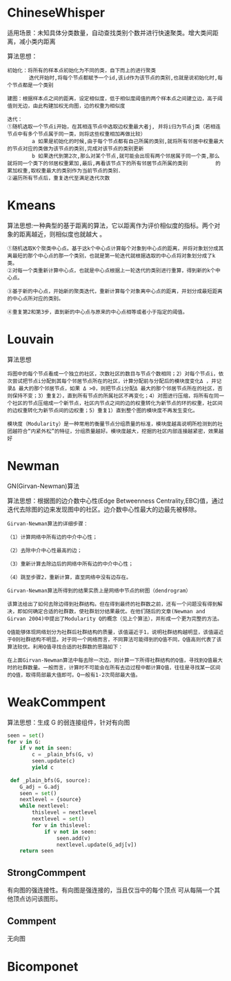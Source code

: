 # ChineseWhisper

适用场景：未知具体分类数量，自动查找类别个数并进行快速聚类。增大类间距离，减小类内距离

 算法思想：

```
初始化：将所有的样本点初始化为不同的类，自下而上的进行聚类
	   迭代开始时,将每个节点都赋予一个id,该id作为该节点的类别,也就是说初始化时,每个节点都是一个类别

建图：根据样本点之间的距离，设定相似度，低于相似度阈值的两个样本点之间建立边，高于阈值则无边，由此构建加权无向图，边的权重为相似度
		
迭代：
①随机选取一个节点i开始，在其相连节点中选取边权重最大者j, 并将i归为节点j类（若相连节点中有多个节点属于同一类，则将这些权重相加再做比较）
		a 如果是初始化的时候,由于每个节点都有自己所属的类别,就将所有邻居中权重最大的节点对应的类做为该节点的类别,完成对该节点的类别更新
		b 如果迭代到第2次,那么对某个节点,就可能会出现有两个邻居属于同一个类,那么就将同一个类下的邻居权重累加,最后,再看该节点下的所有邻居节点所属的类别			的累加权重,取权重最大的类别作为当前节点的类别.
②遍历所有节点后，重复迭代至满足迭代次数
```



# Kmeans

 算法思想:一种典型的基于距离的算法，它以距离作为评价相似度的指标。两个对象的距离越近，则相似度也就越大 。

```
①随机选取K个聚类中心点。基于这k个中心点计算每个对象到中心点的距离，并将对象划分成其离最短的那个中心点的那一个类别，也就是第一轮迭代就根据选取的中心点将对象划分成了k类。
②对每一个类重新计算中心点，也就是中心点根据上一轮迭代的类别进行重算，得到新的k个中心点。

③基于新的中心点，开始新的聚类迭代，重新计算每个对象离中心点的距离，并划分成最短距离的中心点所对应的类别。

④重复第2和第3步，直到新的中心点与原来的中心点相等或者小于指定的阈值。
```



# Louvain

 算法思想

```
将图中的每个节点看成一个独立的社区，次数社区的数目与节点个数相同；2）对每个节点i，依次尝试把节点i分配到其每个邻居节点所在的社区，计算分配前与分配后的模块度变化Δ ，并记录Δ 最大的那个邻居节点，如果 Δ >0，则把节点i分配Δ 最大的那个邻居节点所在的社区，否则保持不变；3）重复2），直到所有节点的所属社区不再变化；4）对图进行压缩，将所有在同一个社区的节点压缩成一个新节点，社区内节点之间的边的权重转化为新节点的环的权重，社区间的边权重转化为新节点间的边权重；5）重复1）直到整个图的模块度不再发生变化。

模块度（Modularity）是一种常用的衡量节点分组质量的标准，模块度越高说明所检测到的社团越符合“内紧外松”的特征，分组质量越好。模块度越大，挖掘的社区内部连接越紧密，效果越好
```





# Newman

GN(Girvan-Newman)算法

算法思想：根据图的边介数中心性(Edge Betweenness Centrality,EBC)值，通过迭代去除图的边来发现图中的社区。边介数中心性最大的边最先被移除。

 ```
 Girvan-Newman算法的详细步骤：
 
 （1）计算网络中所有边的中介中心性；
 
 （2）去除中介中心性最高的边；
 
 （3）重新计算去除边后的网络中所有边的中介中心性；
 
 （4）跳至步骤2，重新计算，直至网络中没有边存在。
 
 Girvan-Newman算法所得到的结果实质上是网络中节点的树图（dendrogram）
 
 该算法给出了如何去除边得到社群结构。但在得到最终的社群数之前，还有一个问题没有得到解决，即如何确定合适的社群数，使社群划分结果最优。在他们随后的文章(Newman and Girvan 2004)中提出了Modularity Q的概念（见上个算法），并形成一个更为完整的方法。
 
 Q值能够体现网络划分为社群后社群结构的质量，该值逼近于1，说明社群结构越明显，该值逼近于0则社群结构不明显。对于同一个网络而言，不同算法可能得到的Q值不同，Q值高则代表了该算法较优。利用Q值寻找合适的社群数的思路如下：
 
 在上面Girvan-Newman算法中每去除一次边，则计算一下所得社群结构的Q值，寻找到Q值最大时的社群数量。一般而言，计算时不可能会在所有去边过程中都计算Q值，往往是寻找某一区间的Q值，取得局部最大值即可。Q一般有1-2次局部最大值。
 
 ```



 

# WeakCommpent

算法思想：生成 G 的弱连接组件，针对有向图

```python
seen = set()
for v in G:
    if v not in seen:
        c = _plain_bfs(G, v)
        seen.update(c)
        yield c
        
 def _plain_bfs(G, source):
    G_adj = G.adj
    seen = set()
    nextlevel = {source}
    while nextlevel:
        thislevel = nextlevel
        nextlevel = set()
        for v in thislevel:
            if v not in seen:
                seen.add(v)
                nextlevel.update(G_adj[v])
    return seen
```

## StrongCommpent

有向图的强连接性。有向图是强连接的，当且仅当中的每个顶点 可从每隔一个其他顶点访问该图形。

## Commpent

无向图 

# Bicomponet